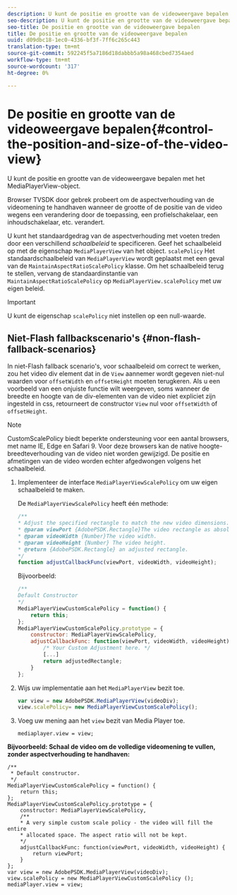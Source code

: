 ```yaml
---
description: U kunt de positie en grootte van de videoweergave bepalen met het MediaPlayerView-object.
seo-description: U kunt de positie en grootte van de videoweergave bepalen met het MediaPlayerView-object.
seo-title: De positie en grootte van de videoweergave bepalen
title: De positie en grootte van de videoweergave bepalen
uuid: d09dbc18-1ec0-4336-bf3f-7ff6c265c443
translation-type: tm+mt
source-git-commit: 592245f5a7186d18dabbb5a98a468cbed7354aed
workflow-type: tm+mt
source-wordcount: '317'
ht-degree: 0%

---
```



# De positie en grootte van de videoweergave bepalen{#control-the-position-and-size-of-the-video-view}

U kunt de positie en grootte van de videoweergave bepalen met het MediaPlayerView-object.

Browser TVSDK door gebrek probeert om de aspectverhouding van de videomening te handhaven wanneer de grootte of de positie van de video wegens een verandering door de toepassing, een profielschakelaar, een inhoudschakelaar, etc. verandert.

U kunt het standaardgedrag van de aspectverhouding met voeten treden door een verschillend *schaalbeleid* te specificeren. Geef het schaalbeleid op met de eigenschap `MediaPlayerView` van het object. `scalePolicy` Het standaardschaalbeleid van `MediaPlayerView` wordt geplaatst met een geval van de `MaintainAspectRatioScalePolicy` klasse. Om het schaalbeleid terug te stellen, vervang de standaardinstantie van `MaintainAspectRatioScalePolicy` op `MediaPlayerView.scalePolicy` met uw eigen beleid.

>[!IMPORTANT]
>
>U kunt de eigenschap `scalePolicy` niet instellen op een null-waarde.

## Niet-Flash fallbackscenario&#39;s {#non-flash-fallback-scenarios}

In niet-Flash fallback scenario&#39;s, voor schaalbeleid om correct te werken, zou het video div element dat in de `View` aannemer wordt gegeven niet-nul waarden voor `offsetWidth` en `offsetHeight` moeten terugkeren. Als u een voorbeeld van een onjuiste functie wilt weergeven, soms wanneer de breedte en hoogte van de div-elementen van de video niet expliciet zijn ingesteld in css, retourneert de constructor `View` nul voor `offsetWidth` of `offsetHeight`.

>[!NOTE]
>
>CustomScalePolicy biedt beperkte ondersteuning voor een aantal browsers, met name IE, Edge en Safari 9. Voor deze browsers kan de native hoogte-breedteverhouding van de video niet worden gewijzigd. De positie en afmetingen van de video worden echter afgedwongen volgens het schaalbeleid.

1. Implementeer de interface `MediaPlayerViewScalePolicy` om uw eigen schaalbeleid te maken.

   De `MediaPlayerViewScalePolicy` heeft één methode:

   ```js
   /** 
   * Adjust the specified rectangle to match the new video dimensions. 
   * @param viewPort {AdobePSDK.Rectangle}The video rectangle as absolute position. 
   * @param videoWidth {Number}The video width. 
   * @param videoHeight {Number} The video height. 
   * @return {AdobePSDK.Rectangle} an adjusted rectangle. 
   */ 
   function adjustCallbackFunc(viewPort, videoWidth, videoHeight);
   ```

   Bijvoorbeeld:

   ```js
   /** 
   Default Constructor 
   */ 
   MediaPlayerViewCustomScalePolicy = function() { 
       return this; 
   }; 
   MediaPlayerViewCustomScalePolicy.prototype = { 
       constructor: MediaPlayerViewScalePolicy, 
       adjustCallbackFunc: function(viewPort, videoWidth, videoHeight) { 
           /* Your Custom Adjustment here. */ 
           [...] 
           return adjustedRectangle; 
       } 
   };
   ```

1. Wijs uw implementatie aan het `MediaPlayerView` bezit toe.

   ```js
   var view = new AdobePSDK.MediaPlayerView(videoDiv); 
   view.scalePolicy= new MediaPlayerViewCustomScalePolicy();
   ```

1. Voeg uw mening aan het `view` bezit van Media Player toe.

   ```
   mediaplayer.view = view;
   ```

<!--<a id="example_ABCD79AE29DB4A668F9A8B729FE44AF9"></a>-->

**Bijvoorbeeld: Schaal de video om de volledige videomening te vullen, zonder aspectverhouding te handhaven:**

```
/** 
 * Default constructor. 
 */ 
MediaPlayerViewCustomScalePolicy = function() { 
    return this; 
}; 
MediaPlayerViewCustomScalePolicy.prototype = { 
    constructor: MediaPlayerViewScalePolicy, 
    /** 
    * A very simple custom scale policy - the video will fill the entire 
    * allocated space. The aspect ratio will not be kept. 
    */ 
    adjustCallbackFunc: function(viewPort, videoWidth, videoHeight) { 
        return viewPort; 
    } 
}; 
var view = new AdobePSDK.MediaPlayerView(videoDiv); 
view.scalePolicy = new MediaPlayerViewCustomScalePolicy (); 
mediaPlayer.view = view;
```

